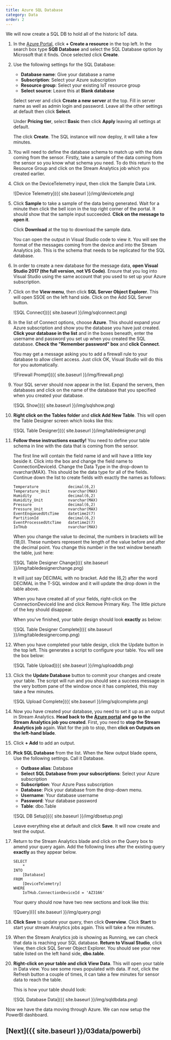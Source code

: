 ```yaml
---
title: Azure SQL Database
category: Data
order: 2
---
```


We will now create a SQL DB to hold all of the historic IoT data.

1. In the [Azure Portal](https://portal.azure.com), click **+ Create a resource** in the top left. In the search box type **SQB Database** and select the SQL Database option by Microsoft that it finds. Once selected click **Create**.

1. Use the following settings for the SQL Database:

    - **Database name**: Give your database a name
    - **Subscription**: Select your Azure subscription
    - **Resource group**: Select your existing IoT resource group
    - **Select source**: Leave this at **Blank database**

    Select server and click **Create a new server** at the top. Fill in server name as well as admin login and password. Leave all the other settings at default then click **Select**.

    Under **Pricing tier**, select **Basic** then click **Apply** leaving all settings at default.

    The click **Create**. The SQL instance will now deploy, it will take a few minutes.

1. You will need to define the database schema to match up with the data coming from the sensor. Firstly, take a sample of the data coming from the sensor so you know what schema  you need. To do this return to the Resource Group and click on the Stream Analytics job which you created earlier. 

1. Click on the DeviceTelemetry input, then click the Sample Data Link.

    ![Device Telemetry]({{ site.baseurl }}/img/devicetele.png)

1. Click **Sample** to take a sample of the data being generated. Wait for a minute then click the bell icon in the top right corner of the portal. It should show that the sample input succeeded. **Click on the message to open it**.

    Click **Download** at the top to download the sample data.

    You can open the output in Visual Studio code to view it. You will see the format of the messages coming from the device and into the Stream Analytics job. This is the schema that needs to be replicated for the SQL database.

1. In order to create a new database for the message data, **open Visual Studio 2017 (the full version, not VS Code)**. Ensure that you log into Visual Studio using the same account that you used to set up your Azure subscription.

1. Click on the **View menu**, then click **SQL Server Object Explorer**. This will open SSOE on the left hand side. Click on the Add SQL Server button.

   ![SQL Connect]({{ site.baseurl }}/img/sqlconnect.png)

1. In the list of Connect options, choose **Azure**. This should expand your Azure subscription and show you the database you have just created. **Click your database in the list** and in the boxes beneath, enter the username and password you set up when you created the SQL database. **Check the "Remember password" box** and **click Connect**.

    You may get a message asking you to add a firewall rule to your database to allow client access.  Just click OK, Visual Studio will do this for you automatically.

    ![Firewall Prompt]({{ site.baseurl }}/img/firewall.png)

1. Your SQL server should now appear in the list. Expand the servers, then databases and click on the name of the database that you specified when you created your database.

    ![SQL Show]({{ site.baseurl }}/img/sqlshow.png)

1. **Right click on the Tables folder** and **click Add New Table**. This will open the Table Designer screen which looks like this:

    ![SQL Table Designer]({{ site.baseurl }}/img/tabledesigner.png)

1. **Follow these instructions exactly!** You need to define your table schema in line with the data that is coming from the sensor. 

    The first line will contain the field name id and will have a little key beside it. Click into the box and change the field name to ConnectionDeviceId. Change the Data Type in the drop-down to nvarchar(MAX). This should be the data type for all of the fields. Continue down the list to create fields with exactly the names as follows:

    ```
    Temperature			    decimal(6,2)
    Temperature_Unit		nvarchar(MAX)
    Humidity			    decimal(6,2)
    Humidity_Unit			nvarchar(MAX)
    Pressure                decimal(6,2)
    Pressure_Unit			nvarchar(MAX)
    EventEnqueuedUtcTime	datetime2(7)
    PartitionId			    decimal(6,2)
    EventProcessedUtcTime	datetime2(7)
    IoTHub				    nvarchar(MAX)
    ```

    When you change the value to decimal, the numbers in brackets will be (18,0). These numbers represent the length of the value before and after the decimal point. You change this number in the text window beneath the table, just here:

    ![SQL Table Designer Change]({{ site.baseurl }}/img/tabledesignerchange.png)

    It will just say DECIMAL with no bracket. Add the (6,2) after the word DECIMAL in the T-SQL window and it will update the drop down in the table above. 

    When you have created all of your fields, right-click on the ConnectionDeviceId line and click Remove Primary Key. The little picture of the key should disappear.

    When you've finished, your table design should look **exactly** as below:

    ![SQL Table Designer Complete]({{ site.baseurl }}/img/tabledesignercomp.png)

1. When you have completed your table design, click the Update button in the top left. This generates a script to configure your table. You will see the box below:

    ![SQL Table Upload]({{ site.baseurl }}/img/uploaddb.png)

1. Click the **Update Database** button to commit your changes and create your table. The script will run and you should see a success message in the very bottom pane of the window once it has completed, this may take a few minutes.

    ![SQL Upload Complete]({{ site.baseurl }}/img/sqlcomplete.png)

1. Now you have created your database, you need to set it up as an output in Stream Analytics. **Head back to the [Azure portal](https://portal.azure.com) and go to the Stream Analytics job you created**. First, you need to **stop the Stream Analytics job** again. Wait for the job to stop, then **click on Outputs on the left-hand blade**.

1. Click **+ Add** to add an output.

1. **Pick SQL Database** from the list. When the New output blade opens, Use the following settings. Call it Database.

    - **Outbase alias**: Database
    - **Select SQL Database from your subscriptions**: Select your Azure subscription
    - **Subscription**: Your Azure Pass subscription
    - **Database**: Pick your database from the drop-down menu.
    - **Username**: Your database username
    - **Password**: Your database password
    - **Table**: dbo.Table

    ![SQL DB Setup]({{ site.baseurl }}/img/dbsetup.png)

    Leave everything else at default and click **Save**. It will now create and test the output.

1. Return to the Stream Analytics blade and click on the Query box to amend your query again. Add the following lines after the existing query **exactly** as they appear below.

    ```
    SELECT
        *
    INTO
        [Database]
    FROM
        [DeviceTelemetry]
    WHERE
        IoTHub.ConnectionDeviceId = 'AZ3166'
    ```

    Your query should now have two new sections and look like this:

    ![Query]({{ site.baseurl }}/img/query.png)

1. **Click Save** to update your query, then click **Overview**. Click **Start** to start your stream Analytics jobs again. This will take a few minutes.

1. When the Stream Analytics job is showing as Running, we can check that data is reaching your SQL database. **Return to Visual Studio**, click View, then click SQL Server Object Explorer. You should see your new table listed on the left hand side, **dbo.table**.

1. **Right-click on your table and click View Data**. This will open your table in Data view. You see some rows populated with data. If not, click the Refresh button a couple of times, it can take a few minutes for sensor data to reach the table.

    This is how your table should look:

    ![SQL Database Data]({{ site.baseurl }}/img/sqldbdata.png)

Now we have the data moving through Azure. We can now setup the PowerBI dashboard.

## [Next]({{ site.baseurl }}/03data/powerbi)